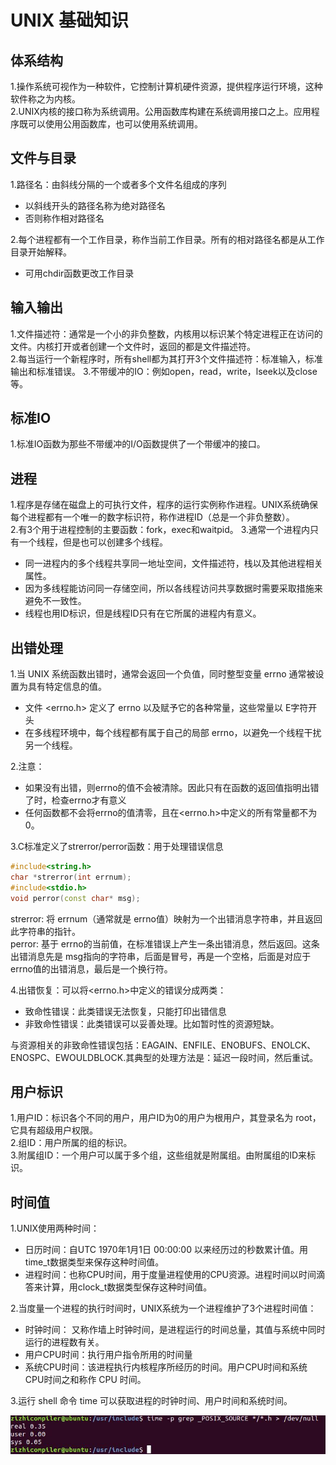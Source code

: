 # UNIX 基础知识

## 体系结构
1.操作系统可视作为一种软件，它控制计算机硬件资源，提供程序运行环境，这种软件称之为内核。  
2.UNIX内核的接口称为系统调用。公用函数库构建在系统调用接口之上。应用程序既可以使用公用函数库，也可以使用系统调用。

## 文件与目录  
1.路径名：由斜线分隔的一个或者多个文件名组成的序列  
  * 以斜线开头的路径名称为绝对路径名
  * 否则称作相对路径名

  
2.每个进程都有一个工作目录，称作当前工作目录。所有的相对路径名都是从工作目录开始解释。
  * 可用chdir函数更改工作目录

## 输入输出
1.文件描述符：通常是一个小的非负整数，内核用以标识某个特定进程正在访问的文件。内核打开或者创建一个文件时，返回的都是文件描述符。  
2.每当运行一个新程序时，所有shell都为其打开3个文件描述符：标准输入，标准输出和标准错误。
3.不带缓冲的IO：例如open，read，write，lseek以及close等。

## 标准IO
1.标准IO函数为那些不带缓冲的I/O函数提供了一个带缓冲的接口。

## 进程
1.程序是存储在磁盘上的可执行文件，程序的运行实例称作进程。UNIX系统确保每个进程都有一个唯一的数字标识符，称作进程ID（总是一个非负整数）。  
2.有3个用于进程控制的主要函数：fork，exec和waitpid。
3.通常一个进程内只有一个线程，但是也可以创建多个线程。
  * 同一进程内的多个线程共享同一地址空间，文件描述符，栈以及其他进程相关属性。
  * 因为多线程能访问同一存储空间，所以各线程访问共享数据时需要采取措施来避免不一致性。
  * 线程也用ID标识，但是线程ID只有在它所属的进程内有意义。

## 出错处理
1.当 UNIX 系统函数出错时，通常会返回一个负值，同时整型变量 errno 通常被设置为具有特定信息的值。
  * 文件 <errno.h> 定义了 errno 以及赋予它的各种常量，这些常量以 E字符开头
  * 在多线程环境中，每个线程都有属于自己的局部 errno，以避免一个线程干扰另一个线程。

2.注意：
  * 如果没有出错，则errno的值不会被清除。因此只有在函数的返回值指明出错了时，检查errno才有意义
  * 任何函数都不会将errno的值清零，且在<errno.h>中定义的所有常量都不为0。

  
3.C标准定义了strerror/perror函数：用于处理错误信息
``` c++
#include<string.h>
char *strerror(int errnum);
#include<stdio.h>
void perror(const char* msg);
```
strerror: 将 errnum（通常就是 errno值）映射为一个出错消息字符串，并且返回此字符串的指针。  
perror: 基于 errno的当前值，在标准错误上产生一条出错消息，然后返回。这条出错消息先是 msg指向的字符串，后面是冒号，再是一个空格，后面是对应于errno值的出错消息，最后是一个换行符。  
  
4.出错恢复：可以将<errno.h>中定义的错误分成两类：
  * 致命性错误：此类错误无法恢复，只能打印出错信息
  * 非致命性错误：此类错误可以妥善处理。比如暂时性的资源短缺。

与资源相关的非致命性错误包括：EAGAIN、ENFILE、ENOBUFS、ENOLCK、ENOSPC、EWOULDBLOCK.其典型的处理方法是：延迟一段时间，然后重试。

## 用户标识
1.用户ID：标识各个不同的用户，用户ID为0的用户为根用户，其登录名为 root，它具有超级用户权限。  
2.组ID：用户所属的组的标识。  
3.附属组ID：一个用户可以属于多个组，这些组就是附属组。由附属组的ID来标识。

## 时间值
1.UNIX使用两种时间：
  * 日历时间：自UTC 1970年1月1日 00:00:00 以来经历过的秒数累计值。用 time_t数据类型来保存这种时间值。
  * 进程时间：也称CPU时间，用于度量进程使用的CPU资源。进程时间以时间滴答来计算，用clock_t数据类型保存这种时间值。  

  
2.当度量一个进程的执行时间时，UNIX系统为一个进程维护了3个进程时间值：
  * 时钟时间： 又称作墙上时钟时间，是进程运行的时间总量，其值与系统中同时运行的进程数有关。
  * 用户CPU时间：执行用户指令所用的时间量
  * 系统CPU时间：该进程执行内核程序所经历的时间。用户CPU时间和系统CPU时间之和称作 CPU 时间。

  
3.运行 shell 命令 time 可以获取进程的时钟时间、用户时间和系统时间。

![avatar](./imgs/ch1/time.jpg)












    
